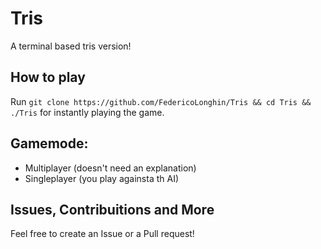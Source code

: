 # Tris
A terminal based tris version!

## How to play
Run ` git clone https://github.com/FedericoLonghin/Tris && cd Tris && ./Tris ` for instantly playing the game.

## Gamemode:
- Multiplayer (doesn't need an explanation)
- Singleplayer (you play againsta th AI)

## Issues, Contribuitions and More
Feel free to create an Issue or a Pull request!